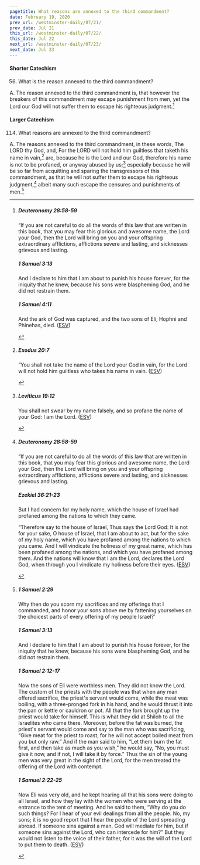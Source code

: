 ```yaml
---
pagetitle: What reasons are annexed to the third commandment?
date: February 19, 2020
prev_url: /westminster-daily/07/21/
prev_date: Jul 21
this_url: /westminster-daily/07/22/
this_date: Jul 22
next_url: /westminster-daily/07/23/
next_date: Jul 23
---
```


#### Shorter Catechism

56. What is the reason annexed to the third commandment?

A. The reason annexed to the third commandment is, that however the breakers of this commandment may escape punishment from men, yet the Lord our God will not suffer them to escape his righteous judgment.[^fnref:wsc1]


[^fnref:wsc1]: <div class="esv"><h5>Deuteronomy 28:58-59</h5> <div class="esv-text"><p id="p05028058.01-1">&#8220;If you are not careful to do all the words of this law that are written in this book, that you may fear this glorious and awesome name, the <span class="small-caps">Lord</span> your God, then the <span class="small-caps">Lord</span> will bring on you and your offspring extraordinary afflictions, afflictions severe and lasting, and sicknesses grievous and lasting.</p> </div><h5>1 Samuel 3:13</h5> <div class="esv-text"><p id="p09003013.01-2">And I declare to him that I am about to punish his house forever, for the iniquity that he knew, because his sons were blaspheming God, and he did not restrain them.</p> </div><h5>1 Samuel 4:11</h5> <div class="esv-text"><p id="p09004011.01-3">And the ark of God was captured, and the two sons of Eli, Hophni and Phinehas, died.  (<a href="http://www.esv.org" class="copyright">ESV</a>)</p> </div> </div>


#### Larger Catechism

114. What reasons are annexed to the third commandment?

A. The reasons annexed to the third commandment, in these words, The LORD thy God, and, For the LORD will not hold him guiltless that taketh his name in vain,[^fnref:wlc1] are, because he is the Lord and our God, therefore his name is not to be profaned, or anyway abused by us;[^fnref:wlc2] especially because he will be so far from acquitting and sparing the transgressors of this commandment, as that he will not suffer them to escape his righteous judgment,[^fnref:wlc3] albeit many such escape the censures and punishments of men.[^fnref:wlc4]


[^fnref:wlc1]: <div class="esv"><h5>Exodus 20:7</h5> <div class="esv-text"><p id="p02020007.01-1">&#8220;You shall not take the name of the <span class="small-caps">Lord</span> your God in vain, for the <span class="small-caps">Lord</span> will not hold him guiltless who takes his name in vain.  (<a href="http://www.esv.org" class="copyright">ESV</a>)</p> </div> </div>

[^fnref:wlc2]: <div class="esv"><h5>Leviticus 19:12</h5> <div class="esv-text"><p id="p03019012.01-1">You shall not swear by my name falsely, and so profane the name of your God: I am the <span class="small-caps">Lord</span>.  (<a href="http://www.esv.org" class="copyright">ESV</a>)</p> </div> </div>

[^fnref:wlc3]: <div class="esv"><h5>Deuteronomy 28:58-59</h5> <div class="esv-text"><p id="p05028058.01-1">&#8220;If you are not careful to do all the words of this law that are written in this book, that you may fear this glorious and awesome name, the <span class="small-caps">Lord</span> your God, then the <span class="small-caps">Lord</span> will bring on you and your offspring extraordinary afflictions, afflictions severe and lasting, and sicknesses grievous and lasting.</p> </div><h5>Ezekiel 36:21-23</h5> <div class="esv-text"><p id="p26036021.01-2">But I had concern for my holy name, which the house of Israel had profaned among the nations to which they came.</p>   <p id="p26036022.08-2">&#8220;Therefore say to the house of Israel, Thus says the Lord <span class="small-caps">God</span>: It is not for your sake, O house of Israel, that I am about to act, but for the sake of my holy name, which you have profaned among the nations to which you came. And I will vindicate the holiness of my great name, which has been profaned among the nations, and which you have profaned among them. And the nations will know that I am the <span class="small-caps">Lord</span>, declares the Lord <span class="small-caps">God</span>, when through you I vindicate my holiness before their eyes.  (<a href="http://www.esv.org" class="copyright">ESV</a>)</p> </div> </div>

[^fnref:wlc4]: <div class="esv"><h5>1 Samuel 2:29</h5> <div class="esv-text"><p id="p09002029.01-1">Why then do you scorn my sacrifices and my offerings that I commanded, and honor your sons above me by fattening yourselves on the choicest parts of every offering of my people Israel?&#8217;</p> </div><h5>1 Samuel 3:13</h5> <div class="esv-text"><p id="p09003013.01-2">And I declare to him that I am about to punish his house forever, for the iniquity that he knew, because his sons were blaspheming God, and he did not restrain them.</p> </div><h5>1 Samuel 2:12-17</h5> <div class="esv-text"> <p id="p09002012.04-3">Now the sons of Eli were worthless men. They did not know the <span class="small-caps">Lord</span>. The custom of the priests with the people was that when any man offered sacrifice, the priest's servant would come, while the meat was boiling, with a three-pronged fork in his hand, and he would thrust it into the pan or kettle or cauldron or pot. All that the fork brought up the priest would take for himself. This is what they did at Shiloh to all the Israelites who came there. Moreover, before the fat was burned, the priest's servant would come and say to the man who was sacrificing, &#8220;Give meat for the priest to roast, for he will not accept boiled meat from you but only raw.&#8221; And if the man said to him, &#8220;Let them burn the fat first, and then take as much as you wish,&#8221; he would say, &#8220;No, you must give it now, and if not, I will take it by force.&#8221; Thus the sin of the young men was very great in the sight of the <span class="small-caps">Lord</span>, for the men treated the offering of the <span class="small-caps">Lord</span> with contempt.</p> </div><h5>1 Samuel 2:22-25</h5> <div class="esv-text"> <p id="p09002022.05-4">Now Eli was very old, and he kept hearing all that his sons were doing to all Israel, and how they lay with the women who were serving at the entrance to the tent of meeting. And he said to them, &#8220;Why do you do such things? For I hear of your evil dealings from all the people. No, my sons; it is no good report that I hear the people of the <span class="small-caps">Lord</span> spreading abroad. If someone sins against a man, God will mediate for him, but if someone sins against the <span class="small-caps">Lord</span>, who can intercede for him?&#8221; But they would not listen to the voice of their father, for it was the will of the <span class="small-caps">Lord</span> to put them to death.  (<a href="http://www.esv.org" class="copyright">ESV</a>)</p> </div> </div>

